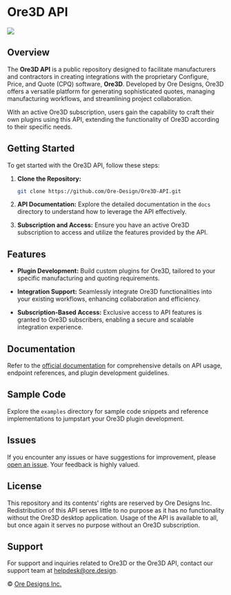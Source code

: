 # Ore3D API

[![](https://jitpack.io/v/Ore-Design/Ore3D-API.svg)](https://jitpack.io/#Ore-Design/Ore3D-API)

## Overview

The **Ore3D API** is a public repository designed to facilitate manufacturers and contractors in creating integrations with the proprietary Configure, Price, and Quote (CPQ) software, **Ore3D**. Developed by Ore Designs, Ore3D offers a versatile platform for generating sophisticated quotes, managing manufacturing workflows, and streamlining project collaboration.

With an active Ore3D subscription, users gain the capability to craft their own plugins using this API, extending the functionality of Ore3D according to their specific needs.

## Getting Started

To get started with the Ore3D API, follow these steps:

1. **Clone the Repository:**
   ```bash
   git clone https://github.com/Ore-Design/Ore3D-API.git
   ```

2. **API Documentation:**
   Explore the detailed documentation in the `docs` directory to understand how to leverage the API effectively.

3. **Subscription and Access:**
   Ensure you have an active Ore3D subscription to access and utilize the features provided by the API.

## Features

- **Plugin Development:**
  Build custom plugins for Ore3D, tailored to your specific manufacturing and quoting requirements.

- **Integration Support:**
  Seamlessly integrate Ore3D functionalities into your existing workflows, enhancing collaboration and efficiency.

- **Subscription-Based Access:**
  Exclusive access to API features is granted to Ore3D subscribers, enabling a secure and scalable integration experience.

## Documentation

Refer to the [official documentation](docs/) for comprehensive details on API usage, endpoint references, and plugin development guidelines.

## Sample Code

Explore the `examples` directory for sample code snippets and reference implementations to jumpstart your Ore3D plugin development.

## Issues

If you encounter any issues or have suggestions for improvement, please [open an issue](https://github.com/Ore-Design/Ore3D-API/issues). Your feedback is highly valued.

## License

This repository and its contents' rights are reserved by Ore Designs Inc. Redistribution of this API serves little to no purpose as it has no functionality without the Ore3D desktop application. Usage of the API is available to all, but once again it serves no purpose without an Ore3D subscription.

## Support

For support and inquiries related to Ore3D or the Ore3D API, contact our support team at [helpdesk@ore.design](mailto:helpdesk@ore.design).

© [Ore Designs Inc.](https://ore.design)
